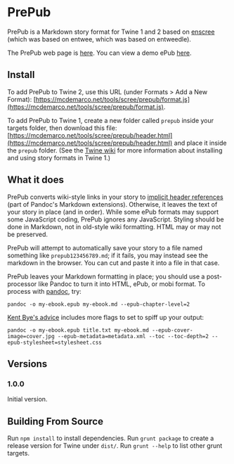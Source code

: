 # PrePub

PrePub is a Markdown story format for Twine 1 and 2 based on [enscree](http://www.mcdemarco.net/tools/scree/enscree/) (which was based on entwee, which was based on entweedle).

The PrePub web page is [here](http://mcdemarco.net/tools/scree/prepub/).  You can view a demo ePub [here](http://mcdemarco.net/tools/scree/test-prepub.epub).

## Install

To add PrePub to Twine 2, use this URL (under Formats > Add a New Format): [https://mcdemarco.net/tools/scree/prepub/format.js](https://mcdemarco.net/tools/scree/prepub/format.js).

To add PrePub to Twine 1, create a new folder called `prepub` inside your targets folder, then download this file: [https://mcdemarco.net/tools/scree/prepub/header.html](https://mcdemarco.net/tools/scree/prepub/header.html) and place it inside the `prepub` folder.   (See the [Twine wiki](http://twinery.org/wiki/twine1:story_format#adding_formats) for more information about installing and using story formats in Twine 1.)

## What it does

PrePub converts wiki-style links in your story to [implicit header references](https://pandoc.org/MANUAL.html#extension-implicit_header_references) (part of Pandoc's Markdown extensions).  Otherwise, it leaves the text of your story in place (and in order).   While some ePub formats may support some JavaScript coding, PrePub ignores any JavaScript.  Styling should be done in Markdown, not in old-style wiki formatting.  HTML may or may not be preserved.  

PrePub will attempt to automatically save your story to a file named something like `prepub123456789.md`; if it fails, you may instead see the markdown in the browser.  You can cut and paste it into a file in that case.

PrePub leaves your Markdown formatting in place; you should use a post-processor like Pandoc to turn it into HTML, ePub, or mobi format.  To process with [pandoc](http://pandoc.org), try:

	pandoc -o my-ebook.epub my-ebook.md --epub-chapter-level=2

[Kent Bye's advice](https://puppet.com/blog/how-we-automated-our-ebook-builds-pandoc-and-kindlegen) includes more flags to set to spiff up your output:

	pandoc -o my-ebook.epub title.txt my-ebook.md --epub-cover-image=cover.jpg --epub-metadata=metadata.xml --toc --toc-depth=2 --epub-stylesheet=stylesheet.css

## Versions

### 1.0.0

Initial version.

## Building From Source

Run `npm install` to install dependencies.  Run `grunt package` to create a release version for Twine under `dist/`.  Run `grunt --help` to list other grunt targets.

